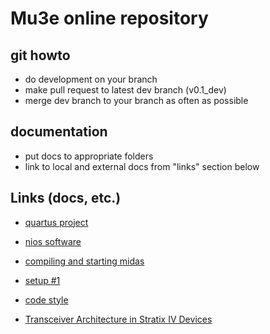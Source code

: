 # Mu3e online repository

## git howto

- do development on your branch
- make pull request to latest dev branch (v0.1_dev)
- merge dev branch to your branch as often as possible

## documentation

- put docs to appropriate folders
- link to local and external docs from "links" section below

## Links (docs, etc.)

- [quartus project](docs/quartus.md)
- [nios software](docs/nios.md)
- [compiling and starting midas](docs/midas.md)
- [setup #1](docs/setup1.md)
- [code style](docs/style.md)

- [Transceiver Architecture in Stratix IV Devices](https://www.intel.com/content/dam/www/programmable/us/en/pdfs/literature/hb/stratix-iv/stx4_siv52001.pdf)
